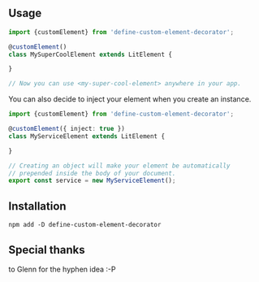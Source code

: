 ## Usage

```typescript
import {customElement} from 'define-custom-element-decorator';

@customElement()
class MySuperCoolElement extends LitElement {

}

// Now you can use <my-super-cool-element> anywhere in your app.
```

You can also decide to inject your element when you create an instance.

```typescript
import {customElement} from 'define-custom-element-decorator';

@customElement({ inject: true })
class MyServiceElement extends LitElement {

}

// Creating an object will make your element be automatically
// prepended inside the body of your document.
export const service = new MyServiceElement();
```

## Installation

```
npm add -D define-custom-element-decorator
```


## Special thanks

to Glenn for the hyphen idea :-P